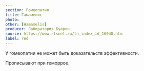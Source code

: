 ```yaml
---
section: Гомеопатия
title: Гамамелис
photo:
other: [Hamamelis]
producer: Лаборатория Буарон
source: https://www.rlsnet.ru/tn_index_id_16048.htm
label: red
---
```


У гомеопатии не может быть доказательств эффективности.

Прописывают при геморрое.
